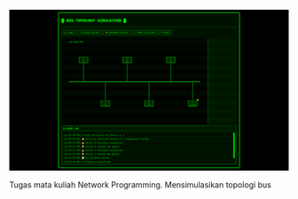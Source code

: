 ![screenshoot](./screenshot.png)

Tugas mata kuliah Network Programming. Mensimulasikan topologi bus 
